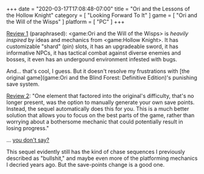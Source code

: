 +++
date = "2020-03-17T17:08:48-07:00"
title = "Ori and the Lessons of the Hollow Knight"
category = [ "Looking Forward To It" ]
game = [ "Ori and the Will of the Wisps" ]
platform = [ "PC" ]
+++

<a href="https://www.youtube.com/watch?v=6JxfuAl4KLM">Review 1</a> (paraphrased): <game:Ori and the Will of the Wisps> is <i>heavily inspired</i> by ideas and mechanics from <game:Hollow Knight>.  It has customizable "shard" (pin) slots, it has an upgradeable sword, it has informative NPCs, it has tactical combat against diverse enemies and bosses, it even has an undergound environment infested with bugs.

And... that's cool, I guess.  But it doesn't resolve my frustrations with [the original game](game:Ori and the Blind Forest: Definitive Edition)'s punishing save system.

<a href="https://www.youtube.com/watch?v=fgxLf3GY8RY">Review 2</a>: "One element that factored into the original's difficulty, that's no longer present, was the option to manually generate your own save points.  Instead, the sequel automatically does this for you.  This is a much better solution that allows you to focus on the best parts of the game, rather than worrying about a bothersome mechanic that could potentially result in losing progress."

... <a href="https://www.youtube.com/watch?v=Gm705Itp2OU">you don't say?</a>

This sequel evidently still has the kind of chase sequences I previously described as "bullshit," and maybe even more of the platforming mechanics I decried years ago.  But the save-points change is a good one.
